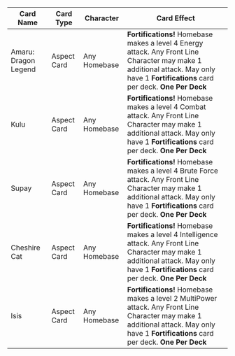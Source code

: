 | Card Name           | Card Type     | Character     | Card Effect |
|---------------------|---------------|----------------|-------------|
| Amaru: Dragon Legend | Aspect Card | Any Homebase | **Fortifications!** Homebase makes a level 4 Energy attack. Any Front Line Character may make 1 additional attack. May only have 1 **Fortifications** card per deck. **One Per Deck** |
| Kulu                | Aspect Card   | Any Homebase   | **Fortifications!** Homebase makes a level 4 Combat attack. Any Front Line Character may make 1 additional attack. May only have 1 **Fortifications** card per deck. **One Per Deck** |
| Supay               | Aspect Card   | Any Homebase   | **Fortifications!** Homebase makes a level 4 Brute Force attack. Any Front Line Character may make 1 additional attack. May only have 1 **Fortifications** card per deck. **One Per Deck** |
| Cheshire Cat        | Aspect Card   | Any Homebase   | **Fortifications!** Homebase makes a level 4 Intelligence attack. Any Front Line Character may make 1 additional attack. May only have 1 **Fortifications** card per deck. **One Per Deck** |
| Isis                | Aspect Card   | Any Homebase   | **Fortifications!** Homebase makes a level 2 MultiPower attack. Any Front Line Character may make 1 additional attack. May only have 1 **Fortifications** card per deck. **One Per Deck** |